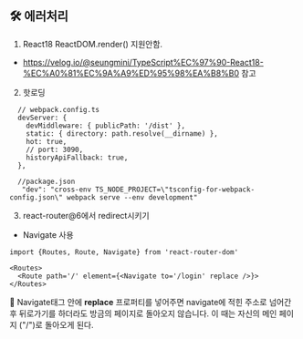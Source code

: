 ## 🛠 에러처리

1. React18 ReactDOM.render() 지원안함.

- https://velog.io/@seungmini/TypeScript%EC%97%90-React18-%EC%A0%81%EC%9A%A9%ED%95%98%EA%B8%B0 참고

2. 핫로딩

```
  // webpack.config.ts
  devServer: {
    devMiddleware: { publicPath: '/dist' },
    static: { directory: path.resolve(__dirname) },
    hot: true,
    // port: 3090,
    historyApiFallback: true,
  },

  //package.json
   "dev": "cross-env TS_NODE_PROJECT=\"tsconfig-for-webpack-config.json\" webpack serve --env development"
```

3. react-router@6에서 redirect시키기

- Navigate 사용

```
import {Routes, Route, Navigate} from 'react-router-dom'

<Routes>
  <Route path='/' element={<Navigate to='/login' replace />}>
</Routes>
```

📄 Navigate태그 안에 **replace** 프로퍼티를 넣어주면 navigate에 적힌 주소로 넘어간 후 뒤로가기를 하더라도 방금의 페이지로 돌아오지 않습니다. 이 때는 자신의 메인 페이지 ("/")로 돌아오게 된다.
